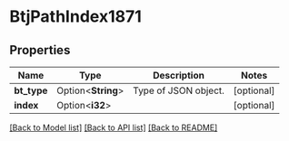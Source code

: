 # BtjPathIndex1871

## Properties

Name | Type | Description | Notes
------------ | ------------- | ------------- | -------------
**bt_type** | Option<**String**> | Type of JSON object. | [optional]
**index** | Option<**i32**> |  | [optional]

[[Back to Model list]](../README.md#documentation-for-models) [[Back to API list]](../README.md#documentation-for-api-endpoints) [[Back to README]](../README.md)


